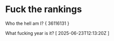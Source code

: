 # Fuck the rankings

Who the hell am I?
{ 36116131 }

What fucking year is it?
[ 2025-06-23T12:13:20Z ]
